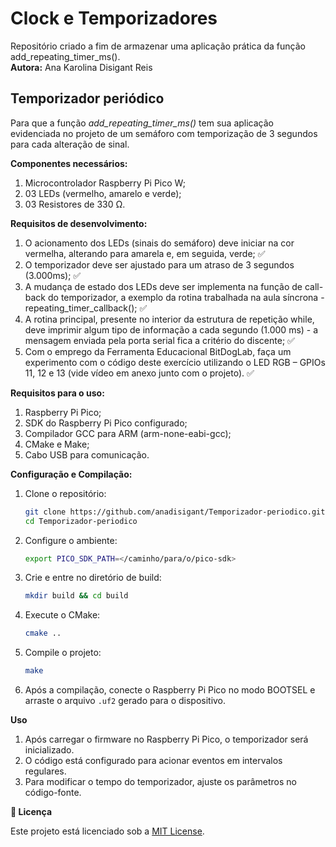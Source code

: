 # Clock e Temporizadores
Repositório criado a fim de armazenar uma aplicação prática da função add_repeating_timer_ms().<br>
__Autora:__ Ana Karolina Disigant Reis

## Temporizador periódico
Para que a função _add_repeating_timer_ms()_ tem sua aplicação evidenciada no projeto de um semáforo com temporização de 3 segundos para cada alteração de sinal.<br>

__Componentes necessários:__ <br>
1) Microcontrolador Raspberry Pi Pico W;
2) 03 LEDs (vermelho, amarelo e verde);
3) 03 Resistores de 330 Ω.

__Requisitos de desenvolvimento:__

1) O acionamento dos LEDs (sinais do semáforo) deve iniciar na cor vermelha, alterando para amarela e, em seguida, verde; ✅
2) O temporizador deve ser ajustado para um atraso de 3 segundos (3.000ms); ✅
3) A mudança de estado dos LEDs deve ser implementa na função de call-back do temporizador, a exemplo da rotina trabalhada na aula síncrona - repeating_timer_callback(); ✅
4) A rotina principal, presente no interior da estrutura de repetição while, deve imprimir algum tipo de informação a cada segundo (1.000 ms) - a mensagem enviada pela porta serial fica a critério do discente; ✅
5) Com o emprego da Ferramenta Educacional BitDogLab, faça um experimento com o código deste exercício utilizando o LED RGB – GPIOs 11, 12 e 13 (vide vídeo em anexo junto com o projeto). ✅

__Requisitos para o uso:__

1) Raspberry Pi Pico;
2) SDK do Raspberry Pi Pico configurado;
3) Compilador GCC para ARM (arm-none-eabi-gcc);
4) CMake e Make;
5) Cabo USB para comunicação.

__Configuração e Compilação:__

1. Clone o repositório:
   ```sh
   git clone https://github.com/anadisigant/Temporizador-periodico.git
   cd Temporizador-periodico
   ```
2. Configure o ambiente:
   ```sh
   export PICO_SDK_PATH=</caminho/para/o/pico-sdk>
   ```
3. Crie e entre no diretório de build:
   ```sh
   mkdir build && cd build
   ```
4. Execute o CMake:
   ```sh
   cmake ..
   ```
5. Compile o projeto:
   ```sh
   make
   ```
6. Após a compilação, conecte o Raspberry Pi Pico no modo BOOTSEL e arraste o arquivo `.uf2` gerado para o dispositivo.

__Uso__

1. Após carregar o firmware no Raspberry Pi Pico, o temporizador será inicializado.
2. O código está configurado para acionar eventos em intervalos regulares.
3. Para modificar o tempo do temporizador, ajuste os parâmetros no código-fonte.

__📄 Licença__

Este projeto está licenciado sob a [MIT License](LICENSE).
